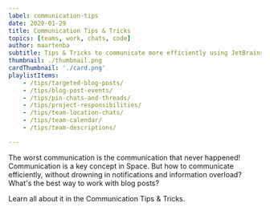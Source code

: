 ```yaml
---
label: communication-tips
date: 2020-01-29
title: Communication Tips & Tricks
topics: [teams, work, chats, code]
author: maartenba
subtitle: Tips & Tricks to communicate more efficiently using JetBrains Space
thumbnail: ./thumbnail.png
cardThumbnail: './card.png'
playlistItems:
    - /tips/targeted-blog-posts/
    - /tips/blog-post-events/
    - /tips/pin-chats-and-threads/
    - /tips/project-responsibilities/
    - /tips/team-location-chats/
    - /tips/team-calendar/
    - /tips/team-descriptions/

---
```



The worst communication is the communication that never happened! Communication is a key concept in Space. But how to communicate efficiently, without drowning in notifications and information overload? What's the best way to work with blog posts?

Learn all about it in the Communication Tips & Tricks.
